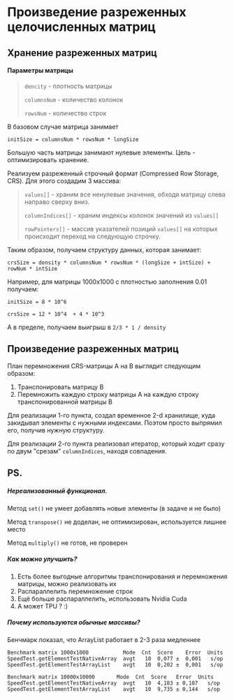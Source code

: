 # Произведение разреженных целочисленных матриц

## Хранение разреженных матриц

#### Параметры матрицы

> `dencity` - плотность матрицы
>
> `columnsNum` - количество колонок
>
> `rowsNum` - количество строк

В базовом случае матрица занимает
 
```initSize = columnsNum * rowsNum * longSize```

Большую часть матрицы занимают нулевые элементы. Цель - оптимизировать хранение.

Реализуем разреженный строчный формат (Compressed Row Storage, CRS). 
Для этого создадим 3 массива:


>`values[]` - храним все ненулевые значения, обходя матрицу слева направо сверху вниз. 
>
>`columnIndices[]` - храним индексы колонок значений из `values[]`  
>    
>`rowPointers[]` - массив указателей позиций `values[]` на которых происходит переход на следующую строчку.


Таким образом, получаем структуру данных, которая занимает:

```crsSize = density * columnsNum * rowsNum * (longSize + intSize) + rowNum * intSize```

Например, для матрицы 1000x1000 с плотностью заполнения 0.01 получаем:

```initSize = 8 * 10^6 ```

```crsSize = 12 * 10^4  + 4 * 10^3```

А в пределе, получаем выигрыш в `2/3 * 1 / density`

## Произведение разреженных матриц 

План перемножения CRS-матрицы A на B выглядит следующим образом: 
1. Транспонировать матрицу B
2. Перемножить каждую строку матрицы A на каждую строку транспонированной матрицы B

Для реализации 1-го пункта, создал временное 2-d хранилище, куда закидывал элементы с нужными индексами.
Поэтом просто выпрямил его, получив нужную структуру.

Для реализации 2-го пункта реализовал итератор, который ходит сразу по двум "срезам" `columnIndices`, находя совпадения.   



## PS.
##### Нереализованный функционал.
Метод `set()` не умеет добавлять новые элементы (в задаче и не было)

Метод `transpose()` не доделан, не оптимизирован, используется лишнее место

Метод `multiply()` не готов, не проверен 

##### Как можно улучшить?

1. Есть более выгодные алгоритмы транспонирования и перемножения матрицы, можно реализовать их
2. Распараллелить перемножение строк
3. Ещё больше распараллелить, использовать Nvidia Cuda
4. А может TPU ? :) 

##### Почему используются обычные массивы?
Бенчмарк показал, что ArrayList работает в 2-3 раза медленнее

    Benchmark matrix 1000x1000           Mode  Cnt  Score    Error  Units
    SpeedTest.getElementTestNativeArray  avgt   10  0,077 ±  0,001   s/op
    SpeedTest.getElementTestArrayList    avgt   10  0,202 ±  0,001   s/op
    
    Benchmark matrix 10000x10000       Mode  Cnt  Score   Error  Units
    SpeedTest.getElementTestNativeArray  avgt   10  4,183 ± 0,107   s/op
    SpeedTest.getElementTestArrayList    avgt   10  9,735 ± 0,144   s/op

